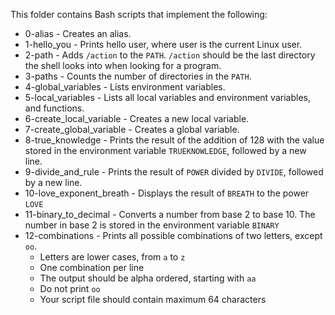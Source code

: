 This folder contains Bash scripts that implement the following:

- 0-alias - Creates an alias.
- 1-hello_you - Prints hello user, where user is the current Linux user.
- 2-path - Adds `/action` to the `PATH`. `/action` should be the last directory the shell looks into when looking for a program.
- 3-paths - Counts the number of directories in the `PATH`.
- 4-global_variables - Lists environment variables.
- 5-local_variables - Lists all local variables and environment variables, and functions.
- 6-create_local_variable - Creates a new local variable.
- 7-create_global_variable - Creates a global variable.
- 8-true_knowledge - Prints the result of the addition of 128 with the value stored in the environment variable `TRUEKNOWLEDGE`, followed by a new line.
- 9-divide_and_rule - Prints the result of `POWER` divided by `DIVIDE`, followed by a new line.
- 10-love_exponent_breath -  Displays the result of `BREATH` to the power `LOVE`
- 11-binary_to_decimal - Converts a number from base 2 to base 10. The number in base 2 is stored in the environment variable `BINARY`
- 12-combinations -  Prints all possible combinations of two letters, except `oo`.
  - Letters are lower cases, from `a` to `z`
  - One combination per line
  - The output should be alpha ordered, starting with `aa`
  - Do not print `oo`
  - Your script file should contain maximum 64 characters
 
